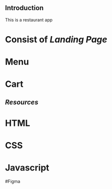 **Introduction**
----
This is a restaurant app
# Consist of *Landing Page* 
# Menu
# Cart
*Resources*
----
# HTML
# CSS
# Javascript 
#Figma
